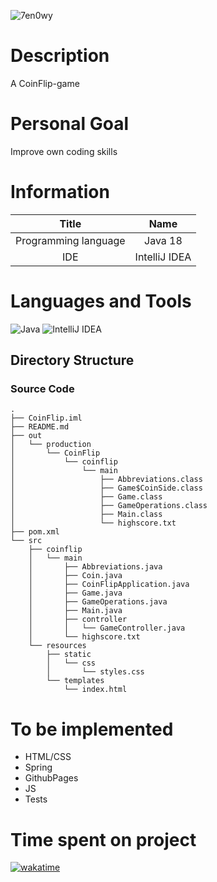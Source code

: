![7en0wy](https://user-images.githubusercontent.com/72759116/225460928-749e65b1-ccff-4bad-90e9-1e6faf21c52e.gif)

# Description
A CoinFlip-game

# Personal Goal
Improve own coding skills

# Information
|        Title         |     Name      | 
|:--------------------:|:-------------:|
| Programming language |   Java 18     | 
|         IDE          | IntelliJ IDEA | 

# Languages and Tools
![Java](https://img.shields.io/badge/java-%23ED8B00.svg?style=for-the-badge&logo=java&logoColor=white)
![IntelliJ IDEA](https://img.shields.io/badge/IntelliJIDEA-000000.svg?style=for-the-badge&logo=intellij-idea&logoColor=white)  

## Directory Structure
### Source Code
```
.
├── CoinFlip.iml
├── README.md
├── out
│   └── production
│       └── CoinFlip
│           └── coinflip
│               └── main
│                   ├── Abbreviations.class
│                   ├── Game$CoinSide.class
│                   ├── Game.class
│                   ├── GameOperations.class
│                   ├── Main.class
│                   └── highscore.txt
├── pom.xml
└── src
    ├── coinflip
    │   └── main
    │       ├── Abbreviations.java
    │       ├── Coin.java
    │       ├── CoinFlipApplication.java
    │       ├── Game.java
    │       ├── GameOperations.java
    │       ├── Main.java
    │       ├── controller
    │       │   └── GameController.java
    │       └── highscore.txt
    └── resources
        ├── static
        │   └── css
        │       └── styles.css
        └── templates
            └── index.html
```

# To be implemented
* HTML/CSS
* Spring
* GithubPages
* JS
* Tests

# Time spent on project
[![wakatime](https://wakatime.com/badge/user/d3f10ce3-5913-47b5-a908-6228fe4d4225/project/83f7df7b-9381-433c-af4e-6af9a493c13a.svg)](https://wakatime.com/badge/user/d3f10ce3-5913-47b5-a908-6228fe4d4225/project/83f7df7b-9381-433c-af4e-6af9a493c13a)

